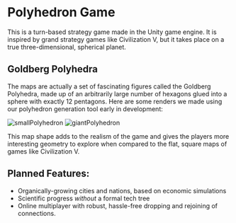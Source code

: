 # Polyhedron Game
This is a turn-based strategy game made in the Unity game engine. It is inspired by grand strategy games like Civilization V, but it takes place on a true three-dimensional, spherical planet.

## Goldberg Polyhedra
The maps are actually a set of fascinating figures called the Goldberg Polyhedra, made up of an arbitrarily large number of hexagons glued into a sphere with exactly 12 pentagons. Here are some renders we made using our polyhedron generation tool early in development:

![smallPolyhedron](https://github.com/user-attachments/assets/c4cf98c8-ee81-4a32-9b04-a779e6164b2f)
![giantPolyhedron](https://github.com/user-attachments/assets/5841c635-f1ac-4bab-80ab-f38016a756e8)

This map shape adds to the realism of the game and gives the players more interesting geometry to explore when compared to the flat, square maps of games like Civilization V.

## Planned Features:
* Organically-growing cities and nations, based on economic simulations
* Scientific progress _without_ a formal tech tree
* Online multiplayer with robust, hassle-free dropping and rejoining of connections.

